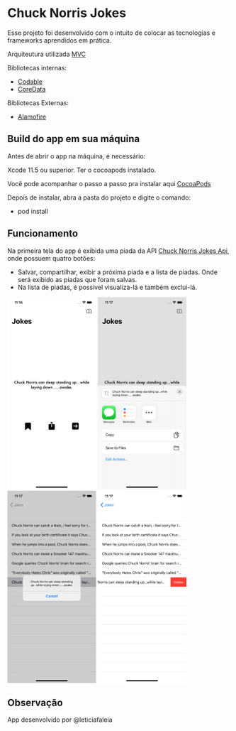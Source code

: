 # Chuck Norris Jokes
Esse projeto foi desenvolvido com o intuito de colocar as tecnologias e frameworks aprendidos em prática.

Arquiteutura utilizada [MVC](https://www.devmedia.com.br/introducao-ao-padrao-mvc/29308)

Bibliotecas internas:
- [Codable](https://developer.apple.com/documentation/foundation/archives_and_serialization/encoding_and_decoding_custom_types)
- [CoreData](https://developer.apple.com/documentation/coredata)

Bibliotecas Externas:
- [Alamofire](https://github.com/Alamofire/Alamofire)

## Build do app em sua máquina
Antes de abrir o app na máquina, é necessário:

Xcode 11.5 ou superior. 
Ter o cocoapods instalado.

Você pode acompanhar o passo a passo pra instalar aqui [CocoaPods](https://cocoapods.org/)

Depois de instalar, abra a pasta do projeto e digite o comando:
- pod install

## Funcionamento
Na primeira tela do app é exibida uma piada da API [Chuck Norris Jokes Api](https://api.chucknorris.io/), onde possuem quatro botões:
- Salvar, compartilhar, exibir a próxima piada e a lista de piadas. Onde será exibido as piadas que foram salvas.
- Na lista de piadas, é possível visualiza-lá e também exclui-lá.

<img src="1.png" alt="jokesHome" width="200"/>   <img src="2.png" alt="jokesHome" width="200"/>   <img src="3.png" alt="jokesHome" width="200"/>   <img src="4.png" alt="jokesHome" width="200"/>

## Observação
App desenvolvido por @leticiafaleia
